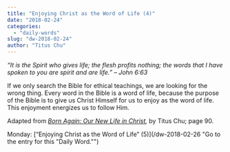 ```yaml
---
title: "Enjoying Christ as the Word of Life (4)"
date: "2018-02-24"
categories: 
  - "daily-words"
slug: "dw-2018-02-24"
author: "Titus Chu"
---
```


_“It is the Spirit who gives life; the flesh profits nothing; the words that I have spoken to you are spirit and are life.”_ _– John 6:63_

If we only search the Bible for ethical teachings, we are looking for the wrong thing. Every word in the Bible is a word of life, because the purpose of the Bible is to give us Christ Himself for us to enjoy as the word of life. This enjoyment energizes us to follow Him.

Adapted from _[Born Again: Our New Life in Christ](/book-born-again/ "Go to the listing for this book."),_ by Titus Chu; page 90.

Monday: [“Enjoying Christ as the Word of Life” (5)](/dw-2018-02-26 "Go to the entry for this "Daily Word."")
